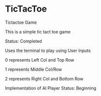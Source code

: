 # TicTacToe
Tictactoe Game

This is a simple tic tact toe game

Status: Completed 

Uses the terminal to play using User Inputs 

0 represents Left Col and Top Row 

1 represents Middle Col/Row 

2 represents Right Col and Bottom Row

Implementation of AI Player
Status: Beginning 
